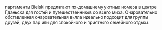 партаменты Bielski предлагают по-домашнему уютные номера в центре Гданьска для гостей и путешественников со всего мира. Очаровательно обставленная очаровательная вилла идеально подходит для группы друзей, двух пар или для спокойного и приятного семейного отдыха.